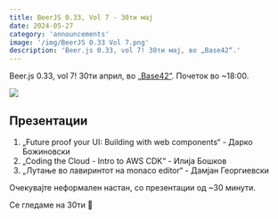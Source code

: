 ```yaml
---
title: BeerJS 0.33, Vol 7 - 30ти мај
date: 2024-05-27
category: 'announcements'
image: '/img/BeerJS 0.33 Vol 7.png'
description: 'Beer.js 0.33, vol 7! 30ти мај, во „Base42“.'
---
```


Beer.js 0.33, vol 7! 30ти април, во [„Base42“](https://base42.mk). Почеток во ~18:00.

<img src="/img/BeerJS 0.33 Vol 7.png" />

## Презентации

1. „Future proof your UI: Building with web components“ - Дарко Божиновски
2. „Coding the Cloud - Intro to AWS CDK“ - Илија Бошков
3. „Лутање во лавиринтот на monaco editor“ - Дамјан Георгиевски

Очекувајте неформален настан, со презентации од ~30 минути.

Се гледаме на 30ти 🍻
